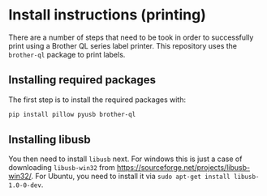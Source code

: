 
# Install instructions (printing)
There are a number of steps that need to be took in order to successfully print using a Brother QL series label printer. This repository uses the `brother-ql` package to print labels.

## Installing required packages

The first step is to install the required packages with:

```ps
pip install pillow pyusb brother-ql
```

## Installing libusb
You then need to install `libusb` next. For windows this is just a case of downloading `libusb-win32` from https://sourceforge.net/projects/libusb-win32/. For Ubuntu, you need to install it via `sudo apt-get install libusb-1.0-0-dev`.

